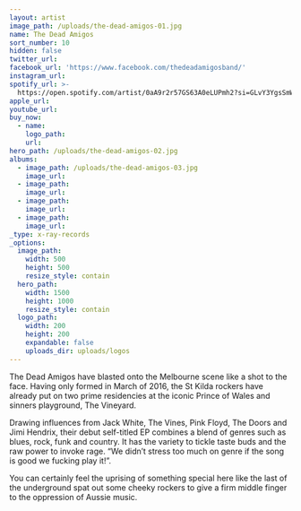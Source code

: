 ```yaml
---
layout: artist
image_path: /uploads/the-dead-amigos-01.jpg
name: The Dead Amigos
sort_number: 10
hidden: false
twitter_url:
facebook_url: 'https://www.facebook.com/thedeadamigosband/'
instagram_url:
spotify_url: >-
  https://open.spotify.com/artist/0aA9r2r57GS63A0eLUPmh2?si=GLvY3YgsSmWb-243Yy1FDA
apple_url:
youtube_url:
buy_now:
  - name:
    logo_path:
    url:
hero_path: /uploads/the-dead-amigos-02.jpg
albums:
  - image_path: /uploads/the-dead-amigos-03.jpg
    image_url:
  - image_path:
    image_url:
  - image_path:
    image_url:
  - image_path:
    image_url:
_type: x-ray-records
_options:
  image_path:
    width: 500
    height: 500
    resize_style: contain
  hero_path:
    width: 1500
    height: 1000
    resize_style: contain
  logo_path:
    width: 200
    height: 200
    expandable: false
    uploads_dir: uploads/logos
---
```


The Dead Amigos have blasted onto the Melbourne scene like a shot to the face. Having only formed in March of 2016, the St Kilda rockers have already put on two prime residencies at the iconic Prince of Wales and sinners playground, The Vineyard.

Drawing influences from Jack White, The Vines, Pink Floyd, The Doors and Jimi Hendrix, their debut self-titled EP combines a blend of genres such as blues, rock, funk and country. It has the variety to tickle taste buds and the raw power to invoke rage. “We didn’t stress too much on genre if the song is good we fucking play it\!”.

You can certainly feel the uprising of something special here like the last of the underground spat out some cheeky rockers to give a firm middle finger to the oppression of Aussie music.